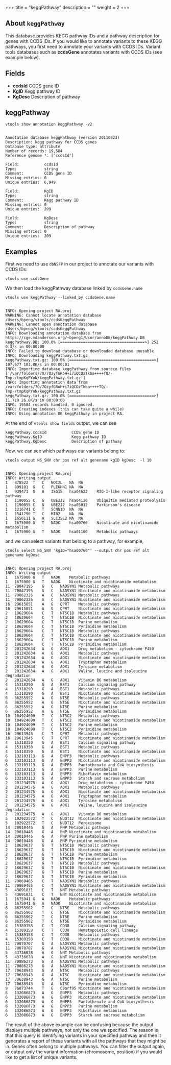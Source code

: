 
+++
title = "keggPathway"
description = ""
weight = 2
+++


## About `keggPathway`

This database provides KEGG pathway IDs and a pathway description for genes with CCDS IDs. If you would like to annotate variants to these KEGG pathways, you first need to annotate your variants with CCDS IDs. Variant tools databases such as **ccdsGene** annotates variants with CCDS IDs (see example below). 



## Fields

*   **ccdsId** CCDS gene ID 
*   **KgID** Kegg pathway ID 
*   **KgDesc** Description of pathway 



## keggPathway

    vtools show annotation keggPathway -v2
    

    Annotation database keggPathway (version 20110823)
    Description: kegg pathway for CCDS genes
    Database type: attribute
    Number of records: 19,584
    Reference genome *: ['ccdsId']
    
    Field:           ccdsId
    Type:            string
    Comment:         CCDS gene ID
    Missing entries: 0
    Unique entries:  6,949
    
    Field:           KgID
    Type:            string
    Comment:         Kegg pathway ID
    Missing entries: 0
    Unique entries:  209
    
    Field:           KgDesc
    Type:            string
    Comment:         Description of pathway
    Missing entries: 0
    Unique entries:  209
    



## Examples

First we need to use `dbNSFP` in our project to annotate our variants with CCDS IDs: 

    vtools use ccdsGene
    

We then load the keggPathway database linked by `ccdsGene.name` 

    vtools use keggPathway --linked_by ccdsGene.name
    

    INFO: Opening project RA.proj
    WARNING: Cannot locate annotation database /Users/bpeng/vtools/ccdsKeggPathway
    WARNING: Cannot open annotation database /Users/bpeng/vtools/ccdsKeggPathway
    INFO: Downloading annotation database from https://cge.mdanderson.org/~bpeng1/User/annoDB/keggPathway.DB
    keggPathway.DB: 100.0% [=====================================>] 252 0.3/s in 00:00:00
    INFO: Failed to download database or downloaded database unusable.
    INFO: Downloading keggPathway.txt.gz
    keggPathway.txt.gz: 100.0% [=====================================>] 107,677 103.0K/s in 00:00:01
    INFO: Importing database keggPathway from sourece files ['/var/folders/7O/7OzyfGRoH+i7iQCDzTkba++++TQ/-Tmp-/tmpKqPYoN/keggPathway.txt.gz']
    INFO: Importing annotation data from /var/folders/7O/7OzyfGRoH+i7iQCDzTkba++++TQ/-Tmp-/tmpKqPYoN/keggPathway.txt.gz
    keggPathway.txt.gz: 100.0% [=====================================>] 11,719 26.8K/s in 00:00:00
    INFO: 19584 records handled, 0 ignored.
    INFO: Creating indexes (this can take quite a while)
    INFO: Using annotation DB keggPathway in project RA.
    

At the end of `vtools show fields` output, we can see 



    keggPathway.ccdsId           CCDS gene ID
    keggPathway.KgID             Kegg pathway ID
    keggPathway.KgDesc           Description of pathway
    

Now, we can see which pathways our variants belong to: 



    vtools output NS_SNV chr pos ref alt genename kgID kgDesc  -l 10
    

    INFO: Opening project RA.proj
    INFO: Writing output
    1	878522	T	C	NOC2L	NA	NA
    1	899101	G	C	PLEKHN1	NA	NA
    1	939471	G	A	ISG15	hsa04622	RIG-I-like receptor signaling pathway
    1	1190055	C	G	UBE2J2	hsa04120	Ubiquitin mediated proteolysis
    1	1190055	C	G	UBE2J2	hsa05012	Parkinson's disease
    1	1216741	C	T	SCNN1D	NA	NA
    1	1541790	T	C	MIB2	NA	NA
    1	1656111	G	A	SLC35E2	NA	NA
    1	1675900	G	T	NADK	hsa00760	Nicotinate and nicotinamide metabolism
    1	1675900	G	T	NADK	hsa01100	Metabolic pathways
    

and we can select variants that belong to a pathway, for example, 



    vtools select NS_SNV 'kgID="hsa00760"' --output chr pos ref alt genename kgDesc 
    

    INFO: Opening project RA.proj
    INFO: Writing output
    1	1675900	G	T	NADK	Metabolic pathways
    1	1675900	G	T	NADK	Nicotinate and nicotinamide metabolism
    11	70847195	G	C	NADSYN1	Metabolic pathways
    11	70847195	G	C	NADSYN1	Nicotinate and nicotinamide metabolism
    11	70862326	A	C	NADSYN1	Metabolic pathways
    11	70862326	A	C	NADSYN1	Nicotinate and nicotinamide metabolism
    16	29615851	A	G	QPRT	Metabolic pathways
    16	29615851	A	G	QPRT	Nicotinate and nicotinamide metabolism
    2	18629604	C	T	NT5C1B	Metabolic pathways
    2	18629604	C	T	NT5C1B	Nicotinate and nicotinamide metabolism
    2	18629604	C	T	NT5C1B	Purine metabolism
    2	18629604	C	T	NT5C1B	Pyrimidine metabolism
    2	18629604	C	T	NT5C1B	Metabolic pathways
    2	18629604	C	T	NT5C1B	Nicotinate and nicotinamide metabolism
    2	18629604	C	T	NT5C1B	Purine metabolism
    2	18629604	C	T	NT5C1B	Pyrimidine metabolism
    2	201242634	A	G	AOX1	Drug metabolism - cytochrome P450
    2	201242634	A	G	AOX1	Metabolic pathways
    2	201242634	A	G	AOX1	Nicotinate and nicotinamide metabolism
    2	201242634	A	G	AOX1	Tryptophan metabolism
    2	201242634	A	G	AOX1	Tyrosine metabolism
    2	201242634	A	G	AOX1	Valine, leucine and isoleucine degradation
    2	201242634	A	G	AOX1	Vitamin B6 metabolism
    4	15318290	G	A	BST1	Calcium signaling pathway
    4	15318290	G	A	BST1	Metabolic pathways
    4	15318290	G	A	BST1	Nicotinate and nicotinamide metabolism
    6	86255952	A	G	NT5E	Metabolic pathways
    6	86255952	A	G	NT5E	Nicotinate and nicotinamide metabolism
    6	86255952	A	G	NT5E	Purine metabolism
    6	86255952	A	G	NT5E	Pyrimidine metabolism
    10	104924699	T	C	NT5C2	Metabolic pathways
    10	104924699	T	C	NT5C2	Nicotinate and nicotinamide metabolism
    10	104924699	T	C	NT5C2	Purine metabolism
    10	104924699	T	C	NT5C2	Pyrimidine metabolism
    16	29613945	C	T	QPRT	Metabolic pathways
    16	29613945	C	T	QPRT	Nicotinate and nicotinamide metabolism
    4	15318350	G	A	BST1	Calcium signaling pathway
    4	15318350	G	A	BST1	Metabolic pathways
    4	15318350	G	A	BST1	Nicotinate and nicotinamide metabolism
    6	132103113	G	A	ENPP3	Metabolic pathways
    6	132103113	G	A	ENPP3	Nicotinate and nicotinamide metabolism
    6	132103113	G	A	ENPP3	Pantothenate and CoA biosynthesis
    6	132103113	G	A	ENPP3	Purine metabolism
    6	132103113	G	A	ENPP3	Riboflavin metabolism
    6	132103113	G	A	ENPP3	Starch and sucrose metabolism
    2	201234575	A	G	AOX1	Drug metabolism - cytochrome P450
    2	201234575	A	G	AOX1	Metabolic pathways
    2	201234575	A	G	AOX1	Nicotinate and nicotinamide metabolism
    2	201234575	A	G	AOX1	Tryptophan metabolism
    2	201234575	A	G	AOX1	Tyrosine metabolism
    2	201234575	A	G	AOX1	Valine, leucine and isoleucine degradation
    2	201234575	A	G	AOX1	Vitamin B6 metabolism
    5	102922572	T	C	NUDT12	Nicotinate and nicotinamide metabolism
    5	102922572	T	C	NUDT12	Peroxisome
    14	20010446	G	A	PNP	Metabolic pathways
    14	20010446	G	A	PNP	Nicotinate and nicotinamide metabolism
    14	20010446	G	A	PNP	Purine metabolism
    14	20010446	G	A	PNP	Pyrimidine metabolism
    2	18629637	G	T	NT5C1B	Metabolic pathways
    2	18629637	G	T	NT5C1B	Nicotinate and nicotinamide metabolism
    2	18629637	G	T	NT5C1B	Purine metabolism
    2	18629637	G	T	NT5C1B	Pyrimidine metabolism
    2	18629637	G	T	NT5C1B	Metabolic pathways
    2	18629637	G	T	NT5C1B	Nicotinate and nicotinamide metabolism
    2	18629637	G	T	NT5C1B	Purine metabolism
    2	18629637	G	T	NT5C1B	Pyrimidine metabolism
    11	70869465	C	T	NADSYN1	Metabolic pathways
    11	70869465	C	T	NADSYN1	Nicotinate and nicotinamide metabolism
    5	43691831	C	T	NNT	Metabolic pathways
    5	43691831	C	T	NNT	Nicotinate and nicotinamide metabolism
    1	1675941	G	A	NADK	Metabolic pathways
    1	1675941	G	A	NADK	Nicotinate and nicotinamide metabolism
    6	86255962	T	C	NT5E	Metabolic pathways
    6	86255962	T	C	NT5E	Nicotinate and nicotinamide metabolism
    6	86255962	T	C	NT5E	Purine metabolism
    6	86255962	T	C	NT5E	Pyrimidine metabolism
    4	15389158	C	T	CD38	Calcium signaling pathway
    4	15389158	C	T	CD38	Hematopoietic cell lineage
    4	15389158	C	T	CD38	Metabolic pathways
    4	15389158	C	T	CD38	Nicotinate and nicotinamide metabolism
    11	70870707	G	A	NADSYN1	Metabolic pathways
    11	70870707	G	A	NADSYN1	Nicotinate and nicotinamide metabolism
    5	43736078	A	G	NNT	Metabolic pathways
    5	43736078	A	G	NNT	Nicotinate and nicotinamide metabolism
    11	70886273	G	A	NADSYN1	Metabolic pathways
    11	70886273	G	A	NADSYN1	Nicotinate and nicotinamide metabolism
    17	70638943	G	A	NT5C	Metabolic pathways
    17	70638943	G	A	NT5C	Nicotinate and nicotinamide metabolism
    17	70638943	G	A	NT5C	Purine metabolism
    17	70638943	G	A	NT5C	Pyrimidine metabolism
    9	76873744	T	G	C9orf95	Nicotinate and nicotinamide metabolism
    6	132086873	A	G	ENPP3	Metabolic pathways
    6	132086873	A	G	ENPP3	Nicotinate and nicotinamide metabolism
    6	132086873	A	G	ENPP3	Pantothenate and CoA biosynthesis
    6	132086873	A	G	ENPP3	Purine metabolism
    6	132086873	A	G	ENPP3	Riboflavin metabolism
    6	132086873	A	G	ENPP3	Starch and sucrose metabolism
    



The result of the above example can be confusing because the output displays multiple pathways, not only the one we specified. The reason is that this query is identifying variants in your specified pathway and then it generates a report of these variants with all the pathways that they might be in. Genes often belong to multiple pathways. You can filter the output again, or output only the variant information (chromosome, position) if you would like to get a list of unique variants.